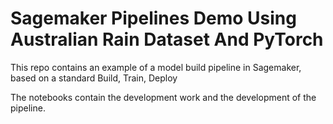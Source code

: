 # Sagemaker Pipelines Demo Using Australian Rain Dataset And PyTorch


This repo contains an example of a model build pipeline in Sagemaker, based on a standard Build, Train, Deploy 

The notebooks contain the development work and the development of the pipeline.